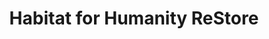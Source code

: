 ---
title: "Habitat for Humanity ReStore"
url: /oak-ridge/habitat-for-humanity-restore/
shop: charity
---